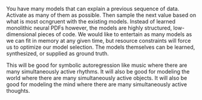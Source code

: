 You have many models that can explain a previous sequence of data. Activate as many of them as possible. Then sample the next value based on what is most ocngruent with the existing models. Instead of learned monolithic neural PDFs however, the models are highly structured, low-dimensional pieces of code. We would like to entertain as many models as we can fit in memory at any given time, but resource constraints will force us to optimize our model selection. The models themselves can be learned, synthesized, or supplied as ground truth.

This will be good for symbolic autoregression like music where there are many simultaneously active rhythms. It will also be good for modeling the world where there are many simultaneously active objects. It will also be good for modeling the mind where there are many simultaneously active thoughts.